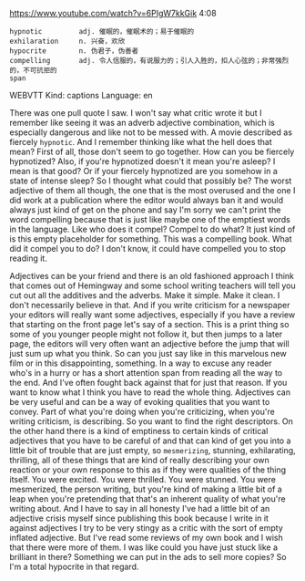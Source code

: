 
https://www.youtube.com/watch?v=6PIgW7kkGik
4:08
```
hypnotic         adj. 催眠的，催眠术的；易于催眠的
exhilaration     n. 兴奋，欢欣
hypocrite        n. 伪君子，伪善者
compelling       adj. 令人信服的，有说服力的；引人入胜的，扣人心弦的；非常强烈的，不可抗拒的
span   
```

WEBVTT Kind: captions Language: en 

There was one pull quote I saw. I won't say what critic wrote it but I remember like seeing it was an adverb adjective combination, which is especially dangerous and like not to be messed with. A movie described as fiercely `hypnotic`. And I remember thinking like what the hell does that mean? First of all, those don't seem to go together. How can you be fiercely hypnotized? Also, if you're hypnotized doesn't it mean you're asleep? I mean is that good? Or if your fiercely hypnotized are you somehow in a state of intense sleep? So I thought what could that possibly be? The worst adjective of them all though, the one that is the most overused and the one I did work at a publication where the editor would always ban it and would always just kind of get on the phone and say I'm sorry we can't print the word compelling because that is just like maybe one of the emptiest words in the language. Like who does it compel? Compel to do what? It just kind of is this empty placeholder for something. This was a compelling book. What did it compel you to do? I don't know, it could have compelled you to stop reading it. 

Adjectives can be your friend and there is an old fashioned approach I think that comes out of Hemingway and some school writing teachers will tell you cut out all the additives and the adverbs. Make it simple. Make it clean. I don't necessarily believe in that. And if you write criticism for a newspaper your editors will really want some adjectives, especially if you have a review that starting on the front page let's say of a section. This is a print thing so some of you younger people might not follow it, but then jumps to a later page, the editors will very often want an adjective before the jump that will just sum up what you think. So can you just say like in this marvelous new film or in this disappointing, something. In a way to excuse any reader who's in a hurry or has a short attention span from reading all the way to the end. And I've often fought back against that for just that reason. If you want to know what I think you have to read the whole thing. Adjectives can be very useful and can be a way of evoking qualities that you want to convey. Part of what you're doing when you're criticizing, when you're writing criticism, is describing. So you want to find the right descriptors. On the other hand there is a kind of emptiness to certain kinds of critical adjectives that you have to be careful of and that can kind of get you into a little bit of trouble that are just empty, so `mesmerizing`, stunning, exhilarating, thrilling, all of these things that are kind of really describing your own reaction or your own response to this as if they were qualities of the thing itself. You were excited. You were thrilled. You were stunned. You were mesmerized, the person writing, but you're kind of making a little bit of a leap when you're pretending that that's an inherent quality of what you're writing about. And I have to say in all honesty I've had a little bit of an adjective crisis myself since publishing this book because I write in it against adjectives I try to be very stingy as a critic with the sort of empty inflated adjective. But I've read some reviews of my own book and I wish that there were more of them. I was like could you have just stuck like a brilliant in there? Something we can put in the ads to sell more copies? So I'm a total hypocrite in that regard. 
